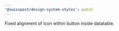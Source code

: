 ```yaml
---
'@swisspost/design-system-styles': patch
---
```


Fixed alignment of icon within button inside datatable.
